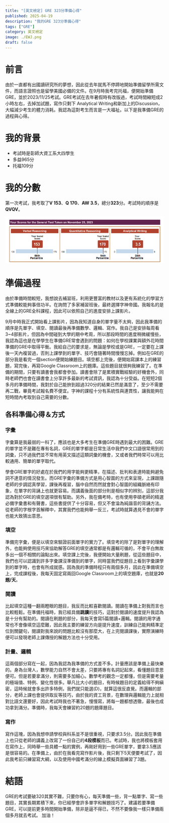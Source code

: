 ```yaml
---
title: "[英文檢定] GRE 323分準備心得"
published: 2025-04-19
description: "我的GRE 323分準備心得"
tags: ["GRE"]
category: 英文檢定
image: ./EWJ.png
draft: false
---
```


# 前言
由於一直都有出國讀研究所的夢想，因此從去年就馬不停蹄地開始準備留學所需文件，而語言證照也是留學美國必備的文件。在9月時我考完托福，便開始準備GRE，並於2023/11/25考試。GRE考試在去年暑假時有改版過，考試時間縮短成2小時左右，去掉加試題，寫作只剩下 Analytical Writing和新加上的Discussion，大幅減少考生的體力消耗。我認為這對考生而言是一大福祉。以下是我準備GRE的過程與心得。

# 我的背景
- 考試時是彰師大資工系大四學生
- 多益965分
- 托福109分

# 我的分數
第一次考試，我考取了**V 153**、**Q 170**、**AW 3.5**，總分**323**分。考試時的順序是**QVQV**。

![我的GRE成績](./gre_score.png)

# 準備過程
由於準備時間較短，我想說去補習班，利用更豐富的教材以及更有系統化的學習方式準備較能夠事倍功半。在詢問了多家補習班後，最終選擇字神帝國。我報名的是全線上的GRE全科課程，因此可以依照自己的進度安排上課影片。  

9月中時我正式開始看上課影片，因為我知道自身的單字量不太夠，因此我準備的順序是先單字、填空、閱讀最後再準備數學、邏輯、寫作。我自己是安排每周看3~4部影片，但因為中間碰到大學的期中考周，所以那段時間的進度稍微緩慢些，我認為這也是在學學生在準備GRE常會遇到的問題：如何在學校課業與額外花時間準備的GRE中取得平衡。我給自己的要求是，無論是學校或是GRE，一定要在上課後一天內複習過，否則上課學到的單字、技巧會隨著時間慢慢忘掉。例如在GRE的部分我是看完一個section便開始練題目。填空都上完後，便開始寫課本上的練習題，寫完後，再寫Google Classroom上的題庫。這些題目就很夠我練習了。在準備的期間，只要有讀書會我都會參加。讀書會除了是累積實戰經驗的好機會外，同時老師們也會在讀書會上分享許多最新的考試資訊，我認為十分受益。在短短2個多月的準備時間，我對於自己能拚到超過320分的結果已然是滿意了，至少不需要再二戰，畢竟考試報名費不便宜。字神的課程十分有系統性與連貫性，讓我能夠在短時間內考取到自己需要的分數。  

## 各科準備心得＆方式

### 字彙
字彙算是我最弱的一科了，應該也是大多考生在準備GRE時遇到最大的困難。GRE的單字並不是難在專有名詞，GRE的單字都是日常生活中我們中文口語很常用到的詞彙，只不過我們並不常有用英文描述這類詞彙的機會，又或者我們時常可以用比較通用、簡單的單字取代。

學會GRE單字的好處在於我們的用字能夠更精準，在描述、批判和表達時能夠避免詞不達意的情況發生。而GRE字彙的準備方式是用心智圖的方式來呈現，上課跟隨老師的步調認真學習，課後再複習，腦中自然而然就會對心智圖的組織脈絡有印象，在單字的背誦上也就更容易。而講義後面的部分則是相似字的辨別，這部分我認為對於GRE的填空選項很有幫助。另外，我在備考時，也有使用李碩老師的精選必備字彙書和有聲書，這些書提供了十分容易，但又不會淪為純諧音的背誦方法。從老師的字根字首解釋中，其實我們也能夠舉一反三，考試時就算遇見不會的單字也能大致猜出意思。

### 填空

準備完字彙，便是以填空來驗證前面單字的實力了。填空考的除了是對單字的理解外，也能夠使用技巧來協助解答GRE的填空通常都是有邏輯可循的，不會平白無故多出一個不相關的論點出來。填空課上完後，我便開始大量刷題，從這些題目中，我們也可以認識到許多字彙課沒準備到的單字，同時當我們從題目上看到字彙課學到的單字時，也會有所成就感。因為我的準備時程只有兩個多月，因此在準備填空上，完成課程後，我每天固定寫兩回Google Classroom上的填空題庫，也就是**20題/天**。

### 閱讀
比起填空這種一翻兩瞪眼的題目，我反而比較喜歡閱讀。閱讀在準備上對我而言也比較輕鬆。在準備托福時，我已經具備**跳讀**的技巧，這對於閱讀的速度提升我認為是十分有幫助的。閱讀在刷題的部分，我每天會寫5篇閱讀+邏輯。閱讀的用字通常也不會像填空這麼難，因此我主要的練習方向是提升速度，訓練自己能夠精準定位到關鍵句，閱讀對我來說的問題比較沒有那麼大，在上完閱讀課後，實際演練時便可以發現老師上課傳授的解題方法也十分受用。

### 計量、邏輯
這兩個部分寫在一起，因為我認為我準備的方式差不多。計量應該是準備上最快樂的。身為台灣人，數學能力自然不會太差，只要將專有名詞記起來，看懂題目意思便可。但是若要拿滿分，則需要多加細心。數學考的觀念一定都懂，但是需要考量的極端值、特例、變化性很多。舉凡比大小的題目，有時候題目的定義給得不夠縝密，這時候就會多出許多特例，我們就只能選(D)，就算這很反直覺。而邏輯的部分，老師上課也會提供取反等技巧，由於我的資工背景，在數理與邏輯能力上就相對比語文還要好，因此考試時我也不著急，慢慢寫，將每一題都想透徹，最後也成功拿到滿分。準備時，我每天會練習約20題的題庫題目。

### 寫作
寫作這塊，因為我想申請學校與科系並不是很重視，只要求3.5分。因此我在準備上也只從老師的講義上改寫了一份自己的**4段模板**而已。考試時，我也將模板套用在寫作上，同時舉一些具體一點的實例，再剛好用到一些GRE單字，要拿3.5應該是很容易的。在準備上，由於在我看完寫作影片後，我只剩下5天便要考試了，因此我考前只練習寫大綱，以及使用中國考滿分的線上模擬頁面練習了3題。

# 結語

GRE的考試要破320其實不難，只要你有心，每天準備一些，背一點單字、寫一些題目，其實長期累積下來，你已經學會許多單字和解題技巧了。建議若要準備GRE，可以提前更多時間開始準備，除非是逼不得已，不然不要像我一樣只準備兩個多月就去考試。
加油！